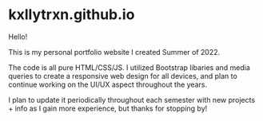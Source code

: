 # kxllytrxn.github.io

Hello! 

This is my personal portfolio website I created Summer of 2022.

The code is all pure HTML/CSS/JS. I utilized Bootstrap libaries and media queries to create a responsive web design
for all devices, and plan to continue working on the UI/UX aspect throughout the years. 

I plan to update it periodically throughout each semester with new projects + info as I gain more experience, but
thanks for stopping by!
